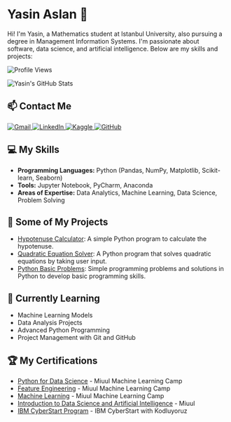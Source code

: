 # Yasin Aslan 🌟
Hi! I'm Yasin, a Mathematics student at Istanbul University, also pursuing a degree in Management Information Systems. I'm passionate about software, data science, and artificial intelligence. Below are my skills and projects:

![Profile Views](https://komarev.com/ghpvc/?username=Yasinaslann&color=blue)

![Yasin's GitHub Stats](https://github-readme-stats.vercel.app/api?username=Yasinaslann&show_icons=true&theme=radical)

## 📫 Contact Me  
<a href="mailto:aslanyasin001@gmail.com">
  <img src="https://img.shields.io/badge/Gmail-D14836?style=for-the-badge&logo=gmail&logoColor=white" alt="Gmail">
</a>
<a href="https://www.linkedin.com/in/yasin-aslan-b1baab1a6/">
  <img src="https://img.shields.io/badge/LinkedIn-0077B5?style=for-the-badge&logo=linkedin&logoColor=white" alt="LinkedIn">
</a>
<a href="https://kaggle.com/yasinaslann">
  <img src="https://img.shields.io/badge/Kaggle-20BEFF?style=for-the-badge&logo=kaggle&logoColor=white" alt="Kaggle">
</a> 
<a href="https://github.com/Yasinaslann">
  <img src="https://img.shields.io/badge/GitHub-181717?style=for-the-badge&logo=github&logoColor=white" alt="GitHub">
</a>

## 💻 My Skills
- **Programming Languages:** Python (Pandas, NumPy, Matplotlib, Scikit-learn, Seaborn)
- **Tools:** Jupyter Notebook, PyCharm, Anaconda
- **Areas of Expertise:** Data Analytics, Machine Learning, Data Science, Problem Solving

## 📂 Some of My Projects
- [Hypotenuse Calculator](https://github.com/Yasinaslann/hipotenus_hesaplama): A simple Python program to calculate the hypotenuse.
- [Quadratic Equation Solver](https://github.com/Yasinaslann/Quadratic-Equation-Solver): A Python program that solves quadratic equations by taking user input.
- [Python Basic Problems](https://github.com/Yasinaslann/python_basic_problems): Simple programming problems and solutions in Python to develop basic programming skills.

## 🌱 Currently Learning
- Machine Learning Models
- Data Analysis Projects
- Advanced Python Programming
- Project Management with Git and GitHub

## 🏆 My Certifications
- [Python for Data Science](#) - Miuul Machine Learning Camp
- [Feature Engineering](#) - Miuul Machine Learning Camp
- [Machine Learning](#) - Miuul Machine Learning Camp
- [Introduction to Data Science and Artificial Intelligence](#) - Miuul
- [IBM CyberStart Program](#) - IBM CyberStart with Kodluyoruz
